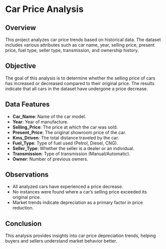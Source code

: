 # Car Price Analysis

## Overview

This project analyzes car price trends based on historical data. The dataset includes various attributes such as car name, year, selling price, present price, fuel type, seller type, transmission, and ownership history.

## Objective

The goal of this analysis is to determine whether the selling price of cars has increased or decreased compared to their original price. The results indicate that all cars in the dataset have undergone a price decrease.

## Data Features

- **Car\_Name**: Name of the car model.
- **Year**: Year of manufacture.
- **Selling\_Price**: The price at which the car was sold.
- **Present\_Price**: The original showroom price of the car.
- **Kms\_Driven**: The total distance traveled by the car.
- **Fuel\_Type**: Type of fuel used (Petrol, Diesel, CNG).
- **Seller\_Type**: Whether the seller is a dealer or an individual.
- **Transmission**: Type of transmission (Manual/Automatic).
- **Owner**: Number of previous owners.

## Observations

- All analyzed cars have experienced a price decrease.
- No instances were found where a car’s selling price exceeded its original price.
- Market trends indicate depreciation as a primary factor in price reduction.

## Conclusion

This analysis provides insights into car price depreciation trends, helping buyers and sellers understand market behavior better.

